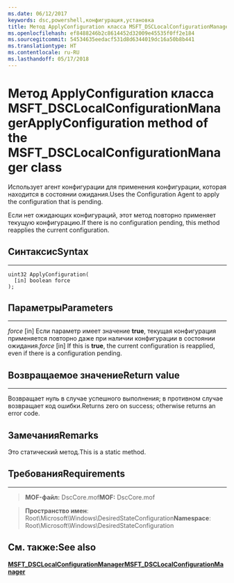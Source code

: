 ```yaml
---
ms.date: 06/12/2017
keywords: dsc,powershell,конфигурация,установка
title: Метод ApplyConfiguration класса MSFT_DSCLocalConfigurationManager
ms.openlocfilehash: ef8488246b2c8614452d32009e45535f0ff2e184
ms.sourcegitcommit: 54534635eedacf531d8d6344019dc16a50b8b441
ms.translationtype: HT
ms.contentlocale: ru-RU
ms.lasthandoff: 05/17/2018
---
```

# <a name="applyconfiguration-method-of-the-msftdsclocalconfigurationmanager-class"></a><span data-ttu-id="0a513-103">Метод ApplyConfiguration класса MSFT_DSCLocalConfigurationManager</span><span class="sxs-lookup"><span data-stu-id="0a513-103">ApplyConfiguration method of the MSFT_DSCLocalConfigurationManager class</span></span>

<span data-ttu-id="0a513-104">Использует агент конфигурации для применения конфигурации, которая находится в состоянии ожидания.</span><span class="sxs-lookup"><span data-stu-id="0a513-104">Uses the Configuration Agent to apply the configuration that is pending.</span></span>

<span data-ttu-id="0a513-105">Если нет ожидающих конфигураций, этот метод повторно применяет текущую конфигурацию.</span><span class="sxs-lookup"><span data-stu-id="0a513-105">If there is no configuration pending, this method reapplies the current configuration.</span></span>


## <a name="syntax"></a><span data-ttu-id="0a513-106">Синтаксис</span><span class="sxs-lookup"><span data-stu-id="0a513-106">Syntax</span></span>
------

```mof
uint32 ApplyConfiguration(
  [in] boolean force
);
```

## <a name="parameters"></a><span data-ttu-id="0a513-107">Параметры</span><span class="sxs-lookup"><span data-stu-id="0a513-107">Parameters</span></span>
----------

<span data-ttu-id="0a513-108">*force* \[in\] Если параметр имеет значение **true**, текущая конфигурация применяется повторно даже при наличии конфигурации в состоянии ожидания.</span><span class="sxs-lookup"><span data-stu-id="0a513-108">*force* \[in\] If this is **true**, the current configuration is reapplied, even if there is a configuration pending.</span></span>

## <a name="return-value"></a><span data-ttu-id="0a513-109">Возвращаемое значение</span><span class="sxs-lookup"><span data-stu-id="0a513-109">Return value</span></span>
------------

<span data-ttu-id="0a513-110">Возвращает нуль в случае успешного выполнения; в противном случае возвращает код ошибки.</span><span class="sxs-lookup"><span data-stu-id="0a513-110">Returns zero on success; otherwise returns an error code.</span></span>

## <a name="remarks"></a><span data-ttu-id="0a513-111">Замечания</span><span class="sxs-lookup"><span data-stu-id="0a513-111">Remarks</span></span>

<span data-ttu-id="0a513-112">Это статический метод.</span><span class="sxs-lookup"><span data-stu-id="0a513-112">This is a static method.</span></span>

## <a name="requirements"></a><span data-ttu-id="0a513-113">Требования</span><span class="sxs-lookup"><span data-stu-id="0a513-113">Requirements</span></span>
------------
><span data-ttu-id="0a513-114">**MOF-файл:** DscCore.mof</span><span class="sxs-lookup"><span data-stu-id="0a513-114">**MOF:** DscCore.mof</span></span>

><span data-ttu-id="0a513-115">**Пространство имен**: Root\Microsoft\Windows\DesiredStateConfiguration</span><span class="sxs-lookup"><span data-stu-id="0a513-115">**Namespace**: Root\Microsoft\Windows\DesiredStateConfiguration</span></span>


## <a name="see-also"></a><span data-ttu-id="0a513-116">См. также:</span><span class="sxs-lookup"><span data-stu-id="0a513-116">See also</span></span>


[<span data-ttu-id="0a513-117">**MSFT_DSCLocalConfigurationManager**</span><span class="sxs-lookup"><span data-stu-id="0a513-117">**MSFT_DSCLocalConfigurationManager**</span></span>](msft-dsclocalconfigurationmanager.md)